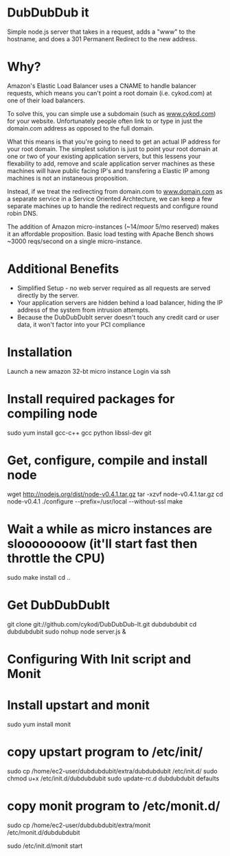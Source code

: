 
DubDubDub it
============

Simple node.js server that takes in a request, adds a "www" to the hostname, and does a 301 Permanent Redirect to the new address.


Why?
====

Amazon's Elastic Load Balancer uses a CNAME to handle balancer requests, which means you can't
point a root domain (i.e. cykod.com) at one of their load balancers. 

To solve this, you can simple use a subdomain (such as www.cykod.com) for your website. Unfortunately people often 
link to or type in just the domain.com address as opposed to the full domain.

What this means is that you're going to need to get an actual IP address for your root domain. The simplest solution 
is just to point your root domain at one or two of your existing application servers, but this lessens your flexability to 
add, remove and scale application server machines as these machines will have public facing IP's and transfering a Elastic IP among machines 
is not an instaneous proposition.

Instead, if we treat the redirecting from domain.com to www.domain.com as a separate service in a Service Oriented Archtecture, we can keep a 
few separate machines up to handle the redirect requests and configure round robin DNS.

The addition of Amazon micro-instances (~$14/mo or ~$5/mo reserved) makes it an affordable proposition. Basic load testing with Apache Bench shows
~3000 reqs/second on a single micro-instance. 

Additional Benefits
===================

* Simplified Setup - no web server required as all requests are served directly by the server.
* Your application servers are hidden behind a load balancer, hiding the IP address of the system from intrusion attempts.
* Because the DubDubDubIt server doesn't touch any credit card or user data, it won't factor into your PCI compliance


Installation
============

Launch a new amazon 32-bt micro instance
Login via ssh

   # Install required packages for compiling node
   sudo yum install gcc-c++ gcc python libssl-dev git

   # Get, configure, compile and install node
   wget http://nodejs.org/dist/node-v0.4.1.tar.gz
   tar -xzvf node-v0.4.1.tar.gz 
   cd node-v0.4.1
   ./configure --prefix=/usr/local --without-ssl
   make
   # Wait a while as micro instances are sloooooooow (it'll start fast then throttle the CPU)
   sudo make install
   cd ..

   # Get DubDubDubIt
   git clone git://github.com/cykod/DubDubDub-It.git dubdubdubit
   cd dubdubdubit
   sudo nohup node server.js &


Configuring With Init script and Monit
=================================

   # Install upstart and monit
   sudo yum install monit

   # copy upstart program to /etc/init/
   sudo cp /home/ec2-user/dubdubdubit/extra/dubdubdubit /etc/init.d/
   sudo chmod u+x /etc/init.d/dubdubdubit
   sudo update-rc.d dubdubdubit defaults


   # copy monit program to /etc/monit.d/
   sudo cp /home/ec2-user/dubdubdubit/extra/monit /etc/monit.d/dubdubdubit


   sudo /etc/init.d/monit start





